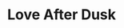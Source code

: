 ---
layout: product
product_id: 2062526775358
id: 2062526775358
title: Love After Dusk
body_html: >-
  <p>Taken above Gambier Island in the Summer of 2017.</p>

  <p>On a red eye flight back home to Ottawa for a summer visit, I took this shot of the dusk sunlight reflecting off the ocean in between Gambier Island and Anvil Island.</p>

  <p> </p>
vendor: Connell McCarthy
product_type: Photo Print
created_at: 2019-03-17T13:16:11-04:00
handle: love-after-dusk
updated_at: 2022-01-18T10:42:42-05:00
published_at: 2018-08-22T19:38:24-04:00
template_suffix: ""
status: active
published_scope: global
tags: aerial, Batch 03, dusk, mountain, mountains, ocean, Print, sunset, water
admin_graphql_api_id: gid://shopify/Product/2062526775358
variants:
  - id: 39577038454846
    product_id: 2062526775358
    title: 8x10” / Full Colour
    price: "35.00"
    sku: CM-PP-B3-03-XXS-FC
    position: 1
    inventory_policy: deny
    compare_at_price: null
    fulfillment_service: manual
    inventory_management: null
    option1: 8x10”
    option2: Full Colour
    option3: null
    created_at: 2021-09-01T11:42:05-04:00
    updated_at: 2021-09-01T11:42:33-04:00
    taxable: true
    barcode: ""
    grams: 208
    image_id: 6301749542974
    weight: 0.208
    weight_unit: kg
    inventory_item_id: 41671479099454
    inventory_quantity: 0
    old_inventory_quantity: 0
    requires_shipping: true
    admin_graphql_api_id: gid://shopify/ProductVariant/39577038454846
  - id: 39577038487614
    product_id: 2062526775358
    title: 8x10” / Black & White
    price: "35.00"
    sku: CM-PP-B3-03-XXS-BW
    position: 2
    inventory_policy: deny
    compare_at_price: null
    fulfillment_service: manual
    inventory_management: null
    option1: 8x10”
    option2: Black & White
    option3: null
    created_at: 2021-09-01T11:42:05-04:00
    updated_at: 2021-09-01T11:42:33-04:00
    taxable: true
    barcode: ""
    grams: 208
    image_id: 6301749215294
    weight: 0.208
    weight_unit: kg
    inventory_item_id: 41671479132222
    inventory_quantity: 0
    old_inventory_quantity: 0
    requires_shipping: true
    admin_graphql_api_id: gid://shopify/ProductVariant/39577038487614
  - id: 39577038520382
    product_id: 2062526775358
    title: 8.5x11” / Full Colour
    price: "35.00"
    sku: CM-PP-B3-03-XS-FC
    position: 3
    inventory_policy: deny
    compare_at_price: null
    fulfillment_service: manual
    inventory_management: null
    option1: 8.5x11”
    option2: Full Colour
    option3: null
    created_at: 2021-09-01T11:42:05-04:00
    updated_at: 2021-09-01T11:42:33-04:00
    taxable: true
    barcode: ""
    grams: 208
    image_id: 6301749542974
    weight: 0.208
    weight_unit: kg
    inventory_item_id: 41671479164990
    inventory_quantity: 0
    old_inventory_quantity: 0
    requires_shipping: true
    admin_graphql_api_id: gid://shopify/ProductVariant/39577038520382
  - id: 39577038553150
    product_id: 2062526775358
    title: 8.5x11” / Black & White
    price: "35.00"
    sku: CM-PP-B3-03-XS-BW
    position: 4
    inventory_policy: deny
    compare_at_price: null
    fulfillment_service: manual
    inventory_management: null
    option1: 8.5x11”
    option2: Black & White
    option3: null
    created_at: 2021-09-01T11:42:05-04:00
    updated_at: 2021-09-01T11:42:33-04:00
    taxable: true
    barcode: ""
    grams: 208
    image_id: 6301749215294
    weight: 0.208
    weight_unit: kg
    inventory_item_id: 41671479197758
    inventory_quantity: 0
    old_inventory_quantity: 0
    requires_shipping: true
    admin_graphql_api_id: gid://shopify/ProductVariant/39577038553150
  - id: 39577038585918
    product_id: 2062526775358
    title: 13x19” / Full Colour
    price: "40.00"
    sku: CM-PP-B3-03-S-FC
    position: 5
    inventory_policy: deny
    compare_at_price: null
    fulfillment_service: manual
    inventory_management: null
    option1: 13x19”
    option2: Full Colour
    option3: null
    created_at: 2021-09-01T11:42:05-04:00
    updated_at: 2021-09-01T11:42:34-04:00
    taxable: true
    barcode: ""
    grams: 208
    image_id: 6301749542974
    weight: 0.208
    weight_unit: kg
    inventory_item_id: 41671479230526
    inventory_quantity: 0
    old_inventory_quantity: 0
    requires_shipping: true
    admin_graphql_api_id: gid://shopify/ProductVariant/39577038585918
  - id: 39577038618686
    product_id: 2062526775358
    title: 13x19” / Black & White
    price: "40.00"
    sku: CM-PP-B3-03-S-BW
    position: 6
    inventory_policy: deny
    compare_at_price: null
    fulfillment_service: manual
    inventory_management: null
    option1: 13x19”
    option2: Black & White
    option3: null
    created_at: 2021-09-01T11:42:05-04:00
    updated_at: 2021-09-01T11:42:34-04:00
    taxable: true
    barcode: ""
    grams: 208
    image_id: 6301749215294
    weight: 0.208
    weight_unit: kg
    inventory_item_id: 41671479263294
    inventory_quantity: 0
    old_inventory_quantity: 0
    requires_shipping: true
    admin_graphql_api_id: gid://shopify/ProductVariant/39577038618686
  - id: 39577038651454
    product_id: 2062526775358
    title: 16x20” / Full Colour
    price: "50.00"
    sku: CM-PP-B3-03-M-FC
    position: 7
    inventory_policy: deny
    compare_at_price: null
    fulfillment_service: manual
    inventory_management: null
    option1: 16x20”
    option2: Full Colour
    option3: null
    created_at: 2021-09-01T11:42:05-04:00
    updated_at: 2021-09-01T11:42:34-04:00
    taxable: true
    barcode: ""
    grams: 208
    image_id: 6301749542974
    weight: 0.208
    weight_unit: kg
    inventory_item_id: 41671479296062
    inventory_quantity: 0
    old_inventory_quantity: 0
    requires_shipping: true
    admin_graphql_api_id: gid://shopify/ProductVariant/39577038651454
  - id: 39577038684222
    product_id: 2062526775358
    title: 16x20” / Black & White
    price: "50.00"
    sku: CM-PP-B3-03-M-BW
    position: 8
    inventory_policy: deny
    compare_at_price: null
    fulfillment_service: manual
    inventory_management: null
    option1: 16x20”
    option2: Black & White
    option3: null
    created_at: 2021-09-01T11:42:05-04:00
    updated_at: 2021-09-01T11:42:34-04:00
    taxable: true
    barcode: ""
    grams: 208
    image_id: 6301749215294
    weight: 0.208
    weight_unit: kg
    inventory_item_id: 41671479328830
    inventory_quantity: 0
    old_inventory_quantity: 0
    requires_shipping: true
    admin_graphql_api_id: gid://shopify/ProductVariant/39577038684222
  - id: 39577038716990
    product_id: 2062526775358
    title: 20x24” / Full Colour
    price: "60.00"
    sku: CM-PP-B3-03-L-FC
    position: 9
    inventory_policy: deny
    compare_at_price: null
    fulfillment_service: manual
    inventory_management: null
    option1: 20x24”
    option2: Full Colour
    option3: null
    created_at: 2021-09-01T11:42:05-04:00
    updated_at: 2021-09-01T11:42:34-04:00
    taxable: true
    barcode: ""
    grams: 208
    image_id: 6301749542974
    weight: 0.208
    weight_unit: kg
    inventory_item_id: 41671479361598
    inventory_quantity: 0
    old_inventory_quantity: 0
    requires_shipping: true
    admin_graphql_api_id: gid://shopify/ProductVariant/39577038716990
  - id: 39577038749758
    product_id: 2062526775358
    title: 20x24” / Black & White
    price: "60.00"
    sku: CM-PP-B3-03-L-BW
    position: 10
    inventory_policy: deny
    compare_at_price: null
    fulfillment_service: manual
    inventory_management: null
    option1: 20x24”
    option2: Black & White
    option3: null
    created_at: 2021-09-01T11:42:05-04:00
    updated_at: 2021-09-01T11:42:34-04:00
    taxable: true
    barcode: ""
    grams: 208
    image_id: 6301749215294
    weight: 0.208
    weight_unit: kg
    inventory_item_id: 41671479394366
    inventory_quantity: 0
    old_inventory_quantity: 0
    requires_shipping: true
    admin_graphql_api_id: gid://shopify/ProductVariant/39577038749758
  - id: 39577038782526
    product_id: 2062526775358
    title: 20x30” / Full Colour
    price: "70.00"
    sku: CM-PP-B3-03-XL-FC
    position: 11
    inventory_policy: deny
    compare_at_price: null
    fulfillment_service: manual
    inventory_management: null
    option1: 20x30”
    option2: Full Colour
    option3: null
    created_at: 2021-09-01T11:42:05-04:00
    updated_at: 2021-09-01T11:42:34-04:00
    taxable: true
    barcode: ""
    grams: 208
    image_id: 6301749542974
    weight: 0.208
    weight_unit: kg
    inventory_item_id: 41671479427134
    inventory_quantity: 0
    old_inventory_quantity: 0
    requires_shipping: true
    admin_graphql_api_id: gid://shopify/ProductVariant/39577038782526
  - id: 39577038815294
    product_id: 2062526775358
    title: 20x30” / Black & White
    price: "70.00"
    sku: CM-PP-B3-03-XL-BW
    position: 12
    inventory_policy: deny
    compare_at_price: null
    fulfillment_service: manual
    inventory_management: null
    option1: 20x30”
    option2: Black & White
    option3: null
    created_at: 2021-09-01T11:42:05-04:00
    updated_at: 2021-09-01T11:42:34-04:00
    taxable: true
    barcode: ""
    grams: 208
    image_id: 6301749215294
    weight: 0.208
    weight_unit: kg
    inventory_item_id: 41671479459902
    inventory_quantity: 0
    old_inventory_quantity: 0
    requires_shipping: true
    admin_graphql_api_id: gid://shopify/ProductVariant/39577038815294
  - id: 39577038848062
    product_id: 2062526775358
    title: 24x36” / Full Colour
    price: "90.00"
    sku: CM-PP-B3-03-XXL-FC
    position: 13
    inventory_policy: deny
    compare_at_price: null
    fulfillment_service: manual
    inventory_management: null
    option1: 24x36”
    option2: Full Colour
    option3: null
    created_at: 2021-09-01T11:42:05-04:00
    updated_at: 2021-09-01T11:42:34-04:00
    taxable: true
    barcode: ""
    grams: 208
    image_id: 6301749542974
    weight: 0.208
    weight_unit: kg
    inventory_item_id: 41671479492670
    inventory_quantity: 0
    old_inventory_quantity: 0
    requires_shipping: true
    admin_graphql_api_id: gid://shopify/ProductVariant/39577038848062
  - id: 39577038880830
    product_id: 2062526775358
    title: 24x36” / Black & White
    price: "90.00"
    sku: CM-PP-B3-03-XXL-BW
    position: 14
    inventory_policy: deny
    compare_at_price: null
    fulfillment_service: manual
    inventory_management: null
    option1: 24x36”
    option2: Black & White
    option3: null
    created_at: 2021-09-01T11:42:05-04:00
    updated_at: 2021-09-01T11:42:34-04:00
    taxable: true
    barcode: ""
    grams: 208
    image_id: 6301749215294
    weight: 0.208
    weight_unit: kg
    inventory_item_id: 41671479525438
    inventory_quantity: 0
    old_inventory_quantity: 0
    requires_shipping: true
    admin_graphql_api_id: gid://shopify/ProductVariant/39577038880830
  - id: 39577038913598
    product_id: 2062526775358
    title: 30x40” / Full Colour
    price: "100.00"
    sku: CM-PP-B3-03-XXXL-FC
    position: 15
    inventory_policy: deny
    compare_at_price: null
    fulfillment_service: manual
    inventory_management: null
    option1: 30x40”
    option2: Full Colour
    option3: null
    created_at: 2021-09-01T11:42:05-04:00
    updated_at: 2021-09-01T11:42:34-04:00
    taxable: true
    barcode: ""
    grams: 208
    image_id: 6301749542974
    weight: 0.208
    weight_unit: kg
    inventory_item_id: 41671479558206
    inventory_quantity: 0
    old_inventory_quantity: 0
    requires_shipping: true
    admin_graphql_api_id: gid://shopify/ProductVariant/39577038913598
  - id: 39577038946366
    product_id: 2062526775358
    title: 30x40” / Black & White
    price: "100.00"
    sku: CM-PP-B3-03-XXXL-BW
    position: 16
    inventory_policy: deny
    compare_at_price: null
    fulfillment_service: manual
    inventory_management: null
    option1: 30x40”
    option2: Black & White
    option3: null
    created_at: 2021-09-01T11:42:05-04:00
    updated_at: 2021-09-01T11:42:34-04:00
    taxable: true
    barcode: ""
    grams: 208
    image_id: 6301749215294
    weight: 0.208
    weight_unit: kg
    inventory_item_id: 41671479590974
    inventory_quantity: 0
    old_inventory_quantity: 0
    requires_shipping: true
    admin_graphql_api_id: gid://shopify/ProductVariant/39577038946366
options:
  - id: 2805808005182
    product_id: 2062526775358
    name: Size
    position: 1
    values:
      - 8x10”
      - 8.5x11”
      - 13x19”
      - 16x20”
      - 20x24”
      - 20x30”
      - 24x36”
      - 30x40”
  - id: 8589799653438
    product_id: 2062526775358
    name: Color
    position: 2
    values:
      - Full Colour
      - Black & White
images:
  - id: 6301749542974
    product_id: 2062526775358
    position: 1
    created_at: 2019-03-17T13:16:24-04:00
    updated_at: 2019-10-20T18:44:17-04:00
    alt: null
    width: 1000
    height: 1500
    src: https://cdn.shopify.com/s/files/1/1624/2355/products/Love-After-Dusk---Product-2019.jpg?v=1571611457
    variant_ids:
      - 39577038454846
      - 39577038520382
      - 39577038585918
      - 39577038651454
      - 39577038716990
      - 39577038782526
      - 39577038848062
      - 39577038913598
    admin_graphql_api_id: gid://shopify/ProductImage/6301749542974
  - id: 6301749215294
    product_id: 2062526775358
    position: 2
    created_at: 2019-03-17T13:16:23-04:00
    updated_at: 2019-10-20T18:44:17-04:00
    alt: null
    width: 1000
    height: 1500
    src: https://cdn.shopify.com/s/files/1/1624/2355/products/Love-After-Dusk---Product-2019-B_W.jpg?v=1571611457
    variant_ids:
      - 39577038487614
      - 39577038553150
      - 39577038618686
      - 39577038684222
      - 39577038749758
      - 39577038815294
      - 39577038880830
      - 39577038946366
    admin_graphql_api_id: gid://shopify/ProductImage/6301749215294
  - id: 28230120341566
    product_id: 2062526775358
    position: 3
    created_at: 2021-05-04T19:57:10-04:00
    updated_at: 2021-05-04T19:57:10-04:00
    alt: null
    width: 2000
    height: 1800
    src: https://cdn.shopify.com/s/files/1/1624/2355/products/PAR_02_0001_d0e7e638-5e54-4337-96c2-ca2b10a50c05.png?v=1620172630
    variant_ids: []
    admin_graphql_api_id: gid://shopify/ProductImage/28230120341566
image:
  id: 6301749542974
  product_id: 2062526775358
  position: 1
  created_at: 2019-03-17T13:16:24-04:00
  updated_at: 2019-10-20T18:44:17-04:00
  alt: null
  width: 1000
  height: 1500
  src: https://cdn.shopify.com/s/files/1/1624/2355/products/Love-After-Dusk---Product-2019.jpg?v=1571611457
  variant_ids:
    - 39577038454846
    - 39577038520382
    - 39577038585918
    - 39577038651454
    - 39577038716990
    - 39577038782526
    - 39577038848062
    - 39577038913598
  admin_graphql_api_id: gid://shopify/ProductImage/6301749542974

---